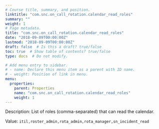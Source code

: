 ```yaml
---
# Course title, summary, and position.
linktitle: "com.snc.on_call_rotation.calendar_read_roles"
summary: ""
weight: 1
# Page metadata.
title: "com.snc.on_call_rotation.calendar_read_roles"
date: "2018-09-09T00:00:00Z"
lastmod: "2018-09-09T00:00:00Z"
draft: false  # Is this a draft? true/false
toc: true  # Show table of contents? true/false
type: docs  # Do not modify.

# Add menu entry to sidebar.
# - name: Declare this menu item as a parent with ID name.
# - weight: Position of link in menu.
menu:
  properties:
    parent: Properties
    name: "com.snc.on_call_rotation.calendar_read_roles"
    weight: 1
---
```


Description: List of roles (comma-separated) that can read the calendar.


Value: `itil,roster_admin,rota_admin,rota_manager,sn_incident_read`